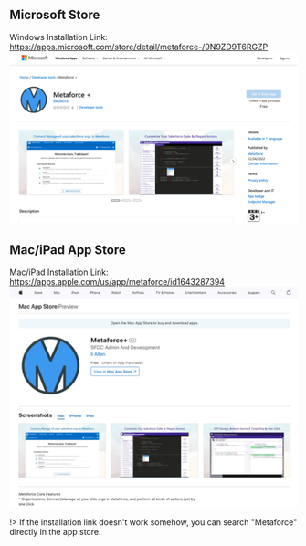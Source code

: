 ## Microsoft Store

Windows Installation Link: https://apps.microsoft.com/store/detail/metaforce-/9N9ZD9T6RGZP
![Windows Install](./images/install-win.jpg ":size=70%")

## Mac/iPad App Store

Mac/iPad Installation Link: https://apps.apple.com/us/app/metaforce/id1643287394
![Mac Install](./images/install-mac.jpg ":size=70%")

!> If the installation link doesn't work somehow, you can search "Metaforce" directly in the app store.
